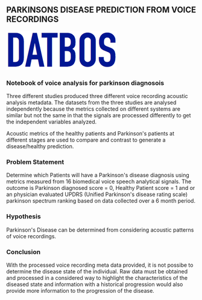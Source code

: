 ## PARKINSONS DISEASE PREDICTION FROM VOICE RECORDINGS
![Datbos logo](logo.png)
### Notebook of voice analysis for parkinson diagnosois
Three different studies produced three different voice recording acoustic analysis metadata. The datasets from the three studies are analysed independently because the metrics collected on different systems are similar but not the same in that the signals are processed differently to get the independent variables analyzed.  

Acoustic metrics of the healthy patients and Parkinson's patients at different stages are used to compare and contrast to generate a disease/healthy prediction. 
### Problem Statement
Determine which Patients will have a Parkinson's disease diagnosis using metrics measured from 16 biomedical voice speech analytical signals. The outcome is Parkinson diagnosed score = 0, Healthy Patient score = 1 and or an physician evaluated UPDRS (Unified Parkinson's disease rating scale) parkinson spectrum ranking based on data collected over a 6 month period.
### Hypothesis
Parkinson's Disease can be determined from considering acoustic patterns of voice recordings. 
### Conclusion
With the processed voice recording meta data provided, it is not possibe to determine the disease state of the individual. Raw data must be obtained and processed in a considered way to highlight the characteristics of the diseased state and information with a historical progression would also provide more information to the progression of the disease.
